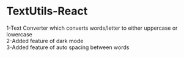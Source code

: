 # TextUtils-React
1-Text Converter which converts words/letter to either uppercase or lowercase <br />
2-Added feature of dark mode <br />
3-Added feature of auto spacing between words <br />

